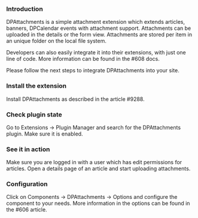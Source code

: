 ### Introduction
DPAttachments is a simple attachment extension which extends articles, banners, DPCalendar events with attachment support. Attachments can be uploaded in the details or the form view. Attachments are stored per item in an unique folder on the local file system.

Developers can also easily integrate it into their extensions, with just one line of code. More information can be found in the #608 docs.

Please follow the next steps to integrate DPAttachments into your site.

### Install the extension
Install DPAttachments as described in the article #9288.

### Check plugin state
Go to Extensions -> Plugin Manager and search for the DPAttachments plugin. Make sure it is enabled.

### See it in action
Make sure you are logged in with a user which has edit permissions for articles. Open a details page of an article and start uploading attachments.

### Configuration
Click on Components -> DPAttachments -> Options and configure the component to your needs. More information in the options can be found in the #606 article.

